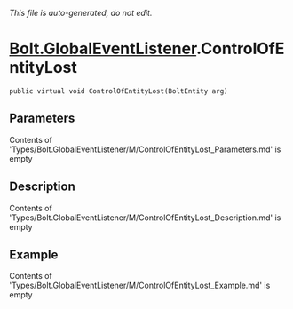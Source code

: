 *This file is auto-generated, do not edit.*

# [Bolt.GlobalEventListener](Types/Bolt.GlobalEventListener.md).ControlOfEntityLost
`public virtual void ControlOfEntityLost(BoltEntity arg)`
## Parameters
Contents of 'Types/Bolt.GlobalEventListener/M/ControlOfEntityLost_Parameters.md' is empty
## Description
Contents of 'Types/Bolt.GlobalEventListener/M/ControlOfEntityLost_Description.md' is empty
## Example
Contents of 'Types/Bolt.GlobalEventListener/M/ControlOfEntityLost_Example.md' is empty
